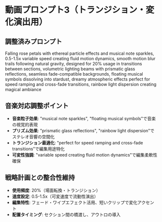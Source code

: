 # 動画プロンプト3（トランジション・変化演出用）

## 調整済みプロンプト
Falling rose petals with ethereal particle effects and musical note sparkles, 0.5-1.5x variable speed creating fluid motion dynamics, smooth motion blur trails following natural gravity, designed for 20% usage in transitions between sections, volumetric lighting beams with prismatic glass reflections, seamless fade-compatible backgrounds, floating musical symbols dissolving into stardust, dreamy atmospheric effects perfect for speed ramping and cross-fade transitions, rainbow light dispersion creating magical ambiance

## 音楽対応調整ポイント
- **音楽粒子効果**: "musical note sparkles", "floating musical symbols"で音楽の視覚的表現
- **プリズム効果**: "prismatic glass reflections", "rainbow light dispersion"でステレオ音響の空間化
- **トランジション最適化**: "perfect for speed ramping and cross-fade transitions"で編集用途特化
- **可変性強調**: "variable speed creating fluid motion dynamics"で編集柔軟性確保

## 戦略計画との整合性維持
- **使用頻度**: 20%（場面転換・トランジション）
- **速度設定**: 0.5-1.5x（可変速度で流動性演出）
- **編集特性**: フェード・ワイプエフェクト活用、短いクリップで変化アクセント
- **配置タイミング**: セクション間の橋渡し、アウトロの導入